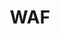 ---
layout: default
title: WAF
parent: Security Protection
grand_parent: Public Cloud
permalink: /public-cloud/security-protection/web-application-firewall/
nav_order: 1
---
